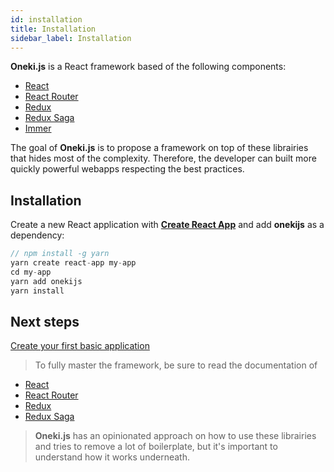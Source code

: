 ```yaml
---
id: installation
title: Installation
sidebar_label: Installation
---
```

**Oneki.js** is a React framework based of the following components: 
* [React](https://reactjs.org/)
* [React Router](https://reacttraining.com/react-router/)
* [Redux](https://redux.js.org/)
* [Redux Saga](https://redux-saga.js.org/) 
* [Immer](https://immerjs.github.io/immer/docs/introduction) 

The goal of **Oneki.js** is to propose a framework on top of these librairies that hides most of the complexity.
Therefore, the developer can built more quickly powerful webapps respecting the best practices.

## Installation

Create a new React application with **[Create React App](https://create-react-app.dev/)** and add **onekijs** as a dependency:
```javascript
// npm install -g yarn
yarn create react-app my-app
cd my-app
yarn add onekijs
yarn install
```

## Next steps
[Create your first basic application](getting-started)
> To fully master the framework, be sure to read the documentation of 
* [React](https://reactjs.org/)
* [React Router](https://reacttraining.com/react-router/)
* [Redux](https://redux.js.org/)
* [Redux Saga](https://redux-saga.js.org/) 

> **Oneki.js** has an opinionated approach on how to use these librairies and tries to remove a lot of boilerplate, but it's important to understand how it works underneath.

